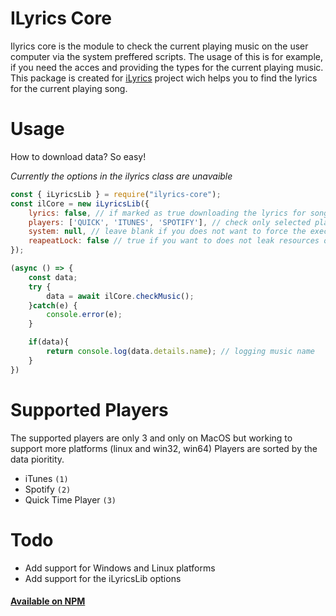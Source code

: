 # ILyrics Core

Ilyrics core is the module to check the current playing music on the user computer via the system preffered scripts.
The usage of this is for example, if you need the acces and providing the types for the current playing music.
This package is created for [iLyrics](https://github.com/Mondonno/iLyrics) project wich helps you to find the lyrics for the current playing song.

# Usage
How to download data? So easy!

*Currently the options in the ilyrics class are unavaible*
```js
const { iLyricsLib } = require("ilyrics-core");
const ilCore = new iLyricsLib({
    lyrics: false, // if marked as true downloading the lyrics for song on the check (soon will be deprecated)
    players: ['QUICK', 'ITUNES', 'SPOTIFY'], // check only selected players (if null checking all players)
    system: null, // leave blank if you does not want to force the execution system
    reapeatLock: false // true if you want to does not leak resources on the againist checks (useful in interval)
});

(async () => {
    const data;
    try {
        data = await ilCore.checkMusic();
    }catch(e) {
        console.error(e);
    }

    if(data){ 
        return console.log(data.details.name); // logging music name
    }
})
```

# Supported Players
The supported players are only 3 and only on MacOS but working to support more platforms (linux and win32, win64)
Players are sorted by the data pioritity.

- iTunes `(1)`
- Spotify `(2)`
- Quick Time Player `(3)`

# Todo

- Add support for Windows and Linux platforms
- Add support for the iLyricsLib options

#### [Available on NPM](https://www.npmjs.com/package/ilyrics-core)